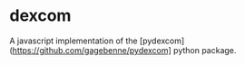 # dexcom

A javascript implementation of the [pydexcom](https://github.com/gagebenne/pydexcom] python package.

